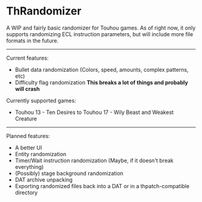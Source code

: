 # ThRandomizer

A WIP and fairly basic randomizer for Touhou games. As of right now, it only supports randomizing ECL instruction parameters, but will include more file formats in the future.

---

Current features:
* Bullet data randomization (Colors, speed, amounts, complex patterns, etc)
* Difficulty flag randomization **This breaks a lot of things and probably will crash**

Currently supported games:
* Touhou 13 - Ten Desires to Touhou 17 - Wily Beast and Weakest Creature

---

Planned features:
* A better UI
* Entity randomization
* Timer/Wait instruction randomization (Maybe, if it doesn't break everything)
* (Possibly) stage background randomization
* DAT archive unpacking
* Exporting randomized files back into a DAT or in a thpatch-compatible directory
